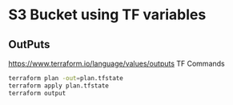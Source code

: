 # S3 Bucket using TF variables
## OutPuts
https://www.terraform.io/language/values/outputs
TF Commands
```bash
terraform plan -out=plan.tfstate
terraform apply plan.tfstate
terraform output
```

